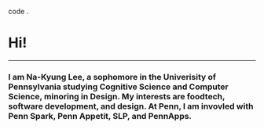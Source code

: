 code .
# Hi!
---
### I am Na-Kyung Lee, a sophomore in the Univerisity of Pennsylvania studying **Cognitive Science** and **Computer Science**, minoring in Design. My interests are foodtech, software development, and design. At Penn, I am invovled with Penn Spark, Penn Appetit, SLP, and PennApps.
